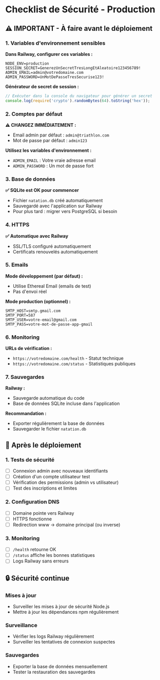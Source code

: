 # Checklist de Sécurité - Production

## ⚠️ IMPORTANT - À faire avant le déploiement

### 1. Variables d'environnement sensibles

**Dans Railway, configurer ces variables :**

```
NODE_ENV=production
SESSION_SECRET=GenerezUnSecretTresLongEtAleatoire123456789!
ADMIN_EMAIL=admin@votredomaine.com
ADMIN_PASSWORD=UnMotDePasseTresSecurise123!
```

**Générateur de secret de session :**
```javascript
// Exécuter dans la console du navigateur pour générer un secret
console.log(require('crypto').randomBytes(64).toString('hex'));
```

### 2. Comptes par défaut

**⚠️ CHANGEZ IMMÉDIATEMENT :**
- Email admin par défaut : `admin@triathlon.com`
- Mot de passe par défaut : `admin123`

**Utilisez les variables d'environnement :**
- `ADMIN_EMAIL` : Votre vraie adresse email
- `ADMIN_PASSWORD` : Un mot de passe fort

### 3. Base de données

**✅ SQLite est OK pour commencer**
- Fichier `natation.db` créé automatiquement
- Sauvegardé avec l'application sur Railway
- Pour plus tard : migrer vers PostgreSQL si besoin

### 4. HTTPS

**✅ Automatique avec Railway**
- SSL/TLS configuré automatiquement
- Certificats renouvelés automatiquement

### 5. Emails

**Mode développement (par défaut) :**
- Utilise Ethereal Email (emails de test)
- Pas d'envoi réel

**Mode production (optionnel) :**
```
SMTP_HOST=smtp.gmail.com
SMTP_PORT=587
SMTP_USER=votre-email@gmail.com
SMTP_PASS=votre-mot-de-passe-app-gmail
```

### 6. Monitoring

**URLs de vérification :**
- `https://votredomaine.com/health` - Statut technique
- `https://votredomaine.com/status` - Statistiques publiques

### 7. Sauvegardes

**Railway :**
- Sauvegarde automatique du code
- Base de données SQLite incluse dans l'application

**Recommandation :**
- Exporter régulièrement la base de données
- Sauvegarder le fichier `natation.db`

## 🚀 Après le déploiement

### 1. Tests de sécurité
- [ ] Connexion admin avec nouveaux identifiants
- [ ] Création d'un compte utilisateur test
- [ ] Vérification des permissions (admin vs utilisateur)
- [ ] Test des inscriptions et limites

### 2. Configuration DNS
- [ ] Domaine pointe vers Railway
- [ ] HTTPS fonctionne
- [ ] Redirection www → domaine principal (ou inverse)

### 3. Monitoring
- [ ] `/health` retourne OK
- [ ] `/status` affiche les bonnes statistiques
- [ ] Logs Railway sans erreurs

## 🔒 Sécurité continue

### Mises à jour
- Surveiller les mises à jour de sécurité Node.js
- Mettre à jour les dépendances npm régulièrement

### Surveillance
- Vérifier les logs Railway régulièrement
- Surveiller les tentatives de connexion suspectes

### Sauvegardes
- Exporter la base de données mensuellement
- Tester la restauration des sauvegardes